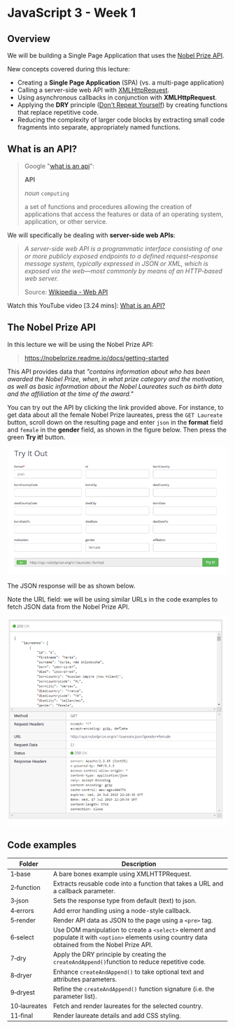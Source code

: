 # JavaScript 3 - Week 1

## Overview

We will be building a Single Page Application that uses the [Nobel Prize API](https://nobelprize.readme.io/docs/getting-started).

New concepts covered during this lecture:

- Creating a **Single Page Application** (SPA) (vs. a multi-page application)
- Calling a server-side web API with [XMLHttpRequest](https://github.com/HackYourFuture/fundamentals/blob/master/fundamentals/XMLHttpRequest.md).
- Using asynchronous callbacks in conjunction with **XMLHttpRequest**.
- Applying the **DRY** principle ([Don't Repeat Yourself](https://en.wikipedia.org/wiki/Don%27t_repeat_yourself)) by creating functions that replace repetitive code.
- Reducing the complexity of larger code blocks by extracting small code fragments into separate, appropriately named functions.

## What is an API?

> Google "[what is an api](https://www.google.nl/search?q=what+is+an+api&oq=what+is+an+api&aqs=chrome..69i57j69i60l3.2774j0j7&sourceid=chrome&ie=UTF-8)":
>
> **API**
>
> _noun_ `computing`
>
> a set of functions and procedures allowing the creation of applications that access the features or data of an operating system, application, or other service.

We will specifically be dealing with **server-side web APIs**:

> _A server-side web API is a programmatic interface consisting of one or more publicly exposed endpoints to a defined request–response message system, typically expressed in JSON or XML, which is exposed via the web—most commonly by means of an HTTP-based web server._
>
> Source: [Wikipedia - Web API](https://en.wikipedia.org/wiki/Web_API)

Watch this YouTube video [3.24 mins]: [What is an API?](https://www.youtube.com/watch?v=s7wmiS2mSXY)

## The Nobel Prize API

In this lecture we will be using the Nobel Prize API:

> https://nobelprize.readme.io/docs/getting-started

This API provides data that _"contains information about who has been awarded the Nobel Prize, when, in what prize category and the motivation, as well as basic information about the Nobel Laureates such as birth data and the affiliation at the time of the award."_

You can try out the API by clicking the link provided above. For instance, to get data about all the female Nobel Prize laureates, press the `GET Laureate` button, scroll down on the resulting page and enter `json` in the **format** field and `female` in the **gender** field, as shown in the figure below. Then press the green **Try it!** button.

![nobel-prize-form](../../assets/nobel-prize-form.png)

The JSON response will be as shown below.

Note the URL field: we will be using similar URLs in the code examples to fetch JSON data from the Nobel Prize API.

![nobel-prize-response](../../assets/nobel-prize-response.png)

## Code examples

<!-- prettier-ignore -->
| Folder       | Description |
| ------------ | ----------- |
| 1‑base       | A bare bones example using XMLHTTPRequest. |
| 2‑function   | Extracts reusable code into a function that takes a URL and a callback parameter. |
| 3‑json       | Sets the response type from default (text) to json. |
| 4‑errors     | Add error handling using a node-style callback. |
| 5‑render     | Render API data as JSON to the page using a `<pre>` tag. |
| 6‑select     | Use DOM manipulation to create a `<select>` element and populate it with `<option>` elements using country data obtained from the Nobel Prize API. |
| 7‑dry        | Apply the DRY principle by creating the `createAndAppend()`function to reduce repetitive code. |
| 8‑dryer      | Enhance `createAndAppend()` to take optional text and attributes parameters. |
| 9‑dryest     | Refine the `createAndAppend()` function signature (i.e. the parameter list). |
| 10‑laureates | Fetch and render laureates for the selected country. |
| 11‑final     | Render laureate details and add CSS styling. |
